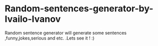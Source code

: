 # Random-sentences-generator-by-Ivailo-Ivanov
Random sentence generator will generate some sentences ,funny,jokes,serious and etc. .Lets see it ! :)
